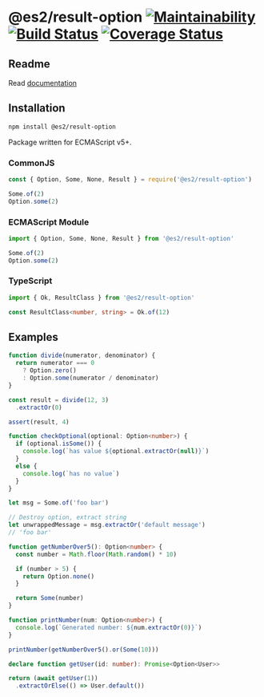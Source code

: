 # @es2/result-option [![Maintainability](https://api.codeclimate.com/v1/badges/1448aef0f57513e42c0c/maintainability)](https://codeclimate.com/github/sergeysova/es2-result-option/maintainability) [![Build Status](https://travis-ci.org/sergeysova/es2-result-option.svg?branch=master)](https://travis-ci.org/sergeysova/es2-result-option) [![Coverage Status](https://coveralls.io/repos/github/sergeysova/es2-result-option/badge.svg?branch=master)](https://coveralls.io/github/sergeysova/es2-result-option?branch=master)

## Readme

Read [documentation](https://result-option.sergeysova.com)


## Installation

```bash
npm install @es2/result-option
```

Package written for ECMAScript v5+.

### CommonJS

```js
const { Option, Some, None, Result } = require('@es2/result-option')

Some.of(2)
Option.some(2)
```

### ECMAScript Module

```js
import { Option, Some, None, Result } from '@es2/result-option'

Some.of(2)
Option.some(2)
```

### TypeScript

```ts
import { Ok, ResultClass } from '@es2/result-option'

const ResultClass<number, string> = Ok.of(12)
```

## Examples

```js
function divide(numerator, denominator) {
  return numerator === 0
    ? Option.zero()
    : Option.some(numerator / denominator)
}

const result = divide(12, 3)
  .extractOr(0)

assert(result, 4)
```

```ts
function checkOptional(optional: Option<number>) {
  if (optional.isSome()) {
    console.log(`has value ${optional.extractOr(null)}`)
  }
  else {
    console.log(`has no value`)
  }
}
```

```js
let msg = Some.of('foo bar')

// Destroy option, extract string
let unwrappedMessage = msg.extractOr('default message')
// 'foo bar'
```

```ts
function getNumberOver5(): Option<number> {
  const number = Math.floor(Math.random() * 10)

  if (number > 5) {
    return Option.none()
  }

  return Some(number)
}

function printNumber(num: Option<number>) {
  console.log(`Generated number: ${num.extractOr(0)}`)
}

printNumber(getNumberOver5().or(Some(10)))
```

```ts
declare function getUser(id: number): Promise<Option<User>>

return (await getUser(1))
  .extractOrElse(() => User.default())
```
